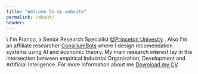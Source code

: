 ```yaml
---
title: "Welcome to my website"
permalink: /about/
header:
---
```


\\
I'm Franco, a Senior Research Specialist [@Princeton Univesity](https://www.princeton.edu/) . Also I'm an affiliate researcher [ConsiliumBots](https://www.consiliumbots.com/) where I design recomendation systems using AI and economic theory.
My main research interest lay in the intersection between empirical Industrial Organization, Development and Artificial Inteligence.
For more information about me [Download my CV](https://www.dropbox.com/s/cykvv8sxauj2oyw/Resume%20-%20FC.pdf?dl=0)
